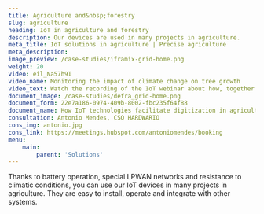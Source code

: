 ```yaml
---
title: Agriculture and&nbsp;forestry
slug: agriculture
heading: IoT in agriculture and forestry
description: Our devices are used in many projects in agriculture.
meta_title: IoT solutions in agriculture | Precise agriculture
meta_description:
image_preview: /case-studies/iframix-grid-home.png
weight: 20
video: eil_Na57h9I
video_name: Monitoring the impact of climate change on tree growth
video_text: Watch the recording of the IoT webinar about how, together with Vodafone UK, we had handled the challenge of the Department for Environment, Food and Rural Affairs of the United Kingdom. We made it easier to collect data from researching the impact of climate change on tree growth.
document_image: /case-studies/defra_grid-home.png
document_form: 22e7a186-0974-409b-8002-fbc235f64f88
document_name: How IoT technologies facilitate digitization in agriculture and forestry
consultation: Antonio Mendes, CSO HARDWARIO
cons_img: antonio.jpg
cons_link: https://meetings.hubspot.com/antoniomendes/booking
menu:
    main:
        parent: 'Solutions'
---
```


Thanks to battery operation, special LPWAN networks and resistance to climatic conditions, you can use our IoT devices in many projects in agriculture. They are easy to install, operate and integrate with other systems.
